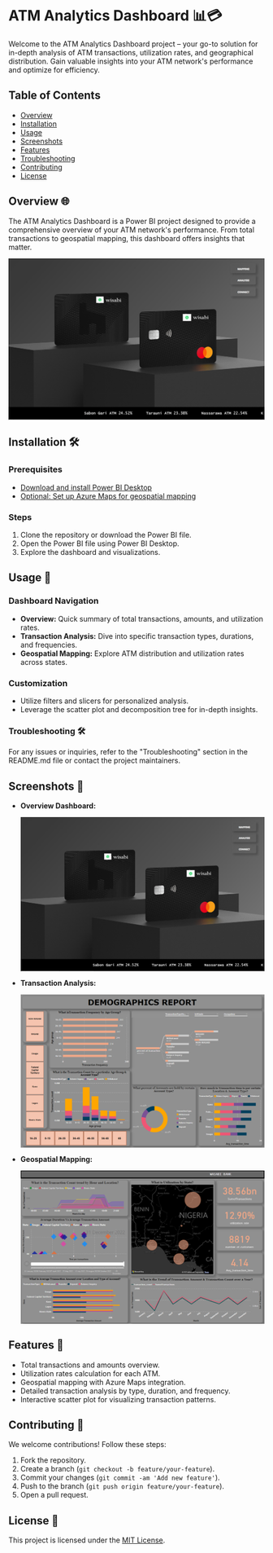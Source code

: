 # ATM Analytics Dashboard 📊💳

Welcome to the ATM Analytics Dashboard project – your go-to solution for in-depth analysis of ATM transactions, utilization rates, and geographical distribution. Gain valuable insights into your ATM network's performance and optimize for efficiency.

## Table of Contents
- [Overview](#overview)
- [Installation](#installation)
- [Usage](#usage)
- [Screenshots](#screenshots)
- [Features](#features)
- [Troubleshooting](#troubleshooting)
- [Contributing](#contributing)
- [License](#license)

## Overview 🌐 <a name="overview"></a>

The ATM Analytics Dashboard is a Power BI project designed to provide a comprehensive overview of your ATM network's performance. From total transactions to geospatial mapping, this dashboard offers insights that matter.

<img align="center" src="Pictures/Overview.png" alt="Home Dashboard" />

## Installation 🛠️ <a name="installation"></a>

### Prerequisites
- [Download and install Power BI Desktop](https://powerbi.microsoft.com/desktop/)
- [Optional: Set up Azure Maps for geospatial mapping](https://azure.microsoft.com/en-us/services/azure-maps/)

### Steps
1. Clone the repository or download the Power BI file.
2. Open the Power BI file using Power BI Desktop.
3. Explore the dashboard and visualizations.

## Usage 🚀 <a name="usage"></a>

### Dashboard Navigation
- **Overview:** Quick summary of total transactions, amounts, and utilization rates.
- **Transaction Analysis:** Dive into specific transaction types, durations, and frequencies.
- **Geospatial Mapping:** Explore ATM distribution and utilization rates across states.

### Customization
- Utilize filters and slicers for personalized analysis.
- Leverage the scatter plot and decomposition tree for in-depth insights.

### Troubleshooting 🛠️ <a name="troubleshooting"></a>

For any issues or inquiries, refer to the "Troubleshooting" section in the README.md file or contact the project maintainers.

## Screenshots 📸 <a name="screenshots"></a>

- **Overview Dashboard:**
  
  <img align="center" src="Pictures/Overview.png" alt="Home Dashboard" />

- **Transaction Analysis:**
  
  <img align="center" src="Pictures/Analysis.png" alt="Home Dashboard" />

- **Geospatial Mapping:**
 
  <img align="center" src="Pictures/Mapping page.png" alt="Home Dashboard" />

## Features 🌟 <a name="features"></a>

- Total transactions and amounts overview.
- Utilization rates calculation for each ATM.
- Geospatial mapping with Azure Maps integration.
- Detailed transaction analysis by type, duration, and frequency.
- Interactive scatter plot for visualizing transaction patterns.

## Contributing 🤝 <a name="contributing"></a>

We welcome contributions! Follow these steps:
1. Fork the repository.
2. Create a branch (`git checkout -b feature/your-feature`).
3. Commit your changes (`git commit -am 'Add new feature'`).
4. Push to the branch (`git push origin feature/your-feature`).
5. Open a pull request.

## License 📄 <a name="license"></a>

This project is licensed under the [MIT License](LICENSE).
